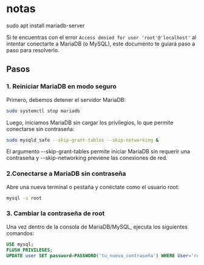 # notas
sudo apt install mariadb-server

Si te encuentras con el error `Access denied for user 'root'@'localhost'` al intentar conectarte a MariaDB (o MySQL), este documento te guiará paso a paso para resolverlo.

## Pasos

### 1. Reiniciar MariaDB en modo seguro

Primero, debemos detener el servidor MariaDB:

```bash
sudo systemctl stop mariadb
```

Luego, iniciamos MariaDB sin cargar los privilegios, lo que permite conectarse sin contraseña:
```bash
sudo mysqld_safe --skip-grant-tables --skip-networking &
```
El argumento --skip-grant-tables permite iniciar MariaDB sin requerir una contraseña y --skip-networking previene las conexiones de red.

### 2.Conectarse a MariaDB sin contraseña
Abre una nueva terminal o pestaña y conéctate como el usuario root:
```bash
mysql -u root
```

### 3. Cambiar la contraseña de root
Una vez dentro de la consola de MariaDB/MySQL, ejecuta los siguientes comandos:
```sql
USE mysql;
FLUSH PRIVILEGES;
UPDATE user SET password=PASSWORD('tu_nueva_contraseña') WHERE User='root';
```
